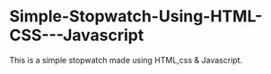 # Simple-Stopwatch-Using-HTML-CSS---Javascript
This is a simple stopwatch made using HTML,css &amp; Javascript.

